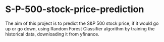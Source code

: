 # S-P-500-stock-price-prediction
The aim of this project is to predict the S&amp;P 500 stock price, if it would go up or go down, using Random Forest Classifier algorithm by training the historical data, downloading it from yfinance.
